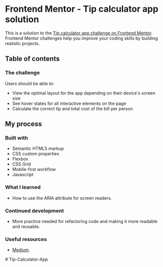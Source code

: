 # Frontend Mentor - Tip calculator app solution

This is a solution to the [Tip calculator app challenge on Frontend Mentor](https://www.frontendmentor.io/challenges/tip-calculator-app-ugJNGbJUX). Frontend Mentor challenges help you improve your coding skills by building realistic projects.

## Table of contents

### The challenge

Users should be able to:

- View the optimal layout for the app depending on their device's screen size
- See hover states for all interactive elements on the page
- Calculate the correct tip and total cost of the bill per person

## My process

### Built with

- Semantic HTML5 markup
- CSS custom properties
- Flexbox
- CSS Grid
- Mobile-first workflow
- Javascript

### What I learned

- How to use the ARIA attribute for screen readers.

### Continued development

- More practice needed for refactoring code and making it more readable and reusable.

### Useful resources

- [Medium](https://medium.com/@london.lingo.01/the-art-of-code-refactoring-in-javascript-techniques-for-improving-code-quality-edbfd119584a).


#   T i p - C a l c u l a t o r - A p p  
 